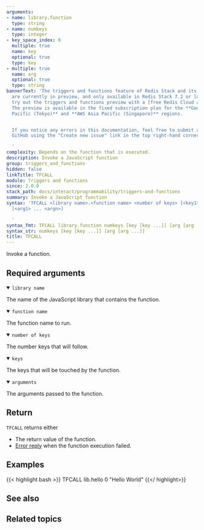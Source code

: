 ```yaml
---
arguments:
- name: library.function
  type: string
- name: numkeys
  type: integer
- key_space_index: 0
  multiple: true
  name: key
  optional: true
  type: key
- multiple: true
  name: arg
  optional: true
  type: string
bannerText: 'The triggers and functions feature of Redis Stack and its documentation
  are currently in preview, and only available in Redis Stack 7.2 or later. You can
  try out the triggers and functions preview with a [free Redis Cloud account](https://redis.com/try-free/?utm_source=redisio&utm_medium=referral&utm_campaign=2023-09-try_free&utm_content=cu-redis_cloud_users).
  The preview is available in the fixed subscription plan for the **Google Cloud Asia
  Pacific (Tokyo)** and **AWS Asia Pacific (Singapore)** regions.


  If you notice any errors in this documentation, feel free to submit an issue to
  GitHub using the "Create new issue" link in the top right-hand corner of this page.

  '
complexity: Depends on the function that is executed.
description: Invoke a JavaScript function
group: triggers_and_functions
hidden: false
linkTitle: TFCALL
module: Triggers and functions
since: 2.0.0
stack_path: docs/interact/programmability/triggers-and-functions
summary: Invoke a JavaScript function
syntax: 'TFCALL <library name>.<function name> <number of keys> [<key1> ... <keyn>]
  [<arg1> ... <argn>]

  '
syntax_fmt: TFCALL library.function numkeys [key [key ...]] [arg [arg ...]]
syntax_str: numkeys [key [key ...]] [arg [arg ...]]
title: TFCALL
---
```


Invoke a function.

## Required arguments

<details open>
<summary><code>library name</code></summary>

The name of the JavaScript library that contains the function.
</details>

<details open>
<summary><code>function name</code></summary>

The function name to run.
</details>

<details open>
<summary><code>number of keys</code></summary>

The number keys that will follow.
</details>

<details open>
<summary><code>keys</code></summary>

The keys that will be touched by the function.
</details>

<details open>
<summary><code>arguments</code></summary>

The arguments passed to the function.
</details>

## Return

`TFCALL` returns either

* The return value of the function.
* [Error reply](/docs/reference/protocol-spec/#resp-errors) when the function execution failed.

## Examples

{{< highlight bash >}}
TFCALL lib.hello 0
"Hello World"
{{</ highlight>}}

## See also

## Related topics
